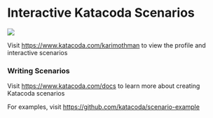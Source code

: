 # Interactive Katacoda Scenarios

[![](http://shields.katacoda.com/katacoda/karimothman/count.svg)](https://www.katacoda.com/karimothman "Get your profile on Katacoda.com")

Visit https://www.katacoda.com/karimothman to view the profile and interactive scenarios

### Writing Scenarios
Visit https://www.katacoda.com/docs to learn more about creating Katacoda scenarios

For examples, visit https://github.com/katacoda/scenario-example
